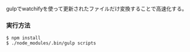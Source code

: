 gulpでwatchifyを使って更新されたファイルだけ変換することで高速化する。

### 実行方法

```
$ npm install
$ ./node_modules/.bin/gulp scripts
```
